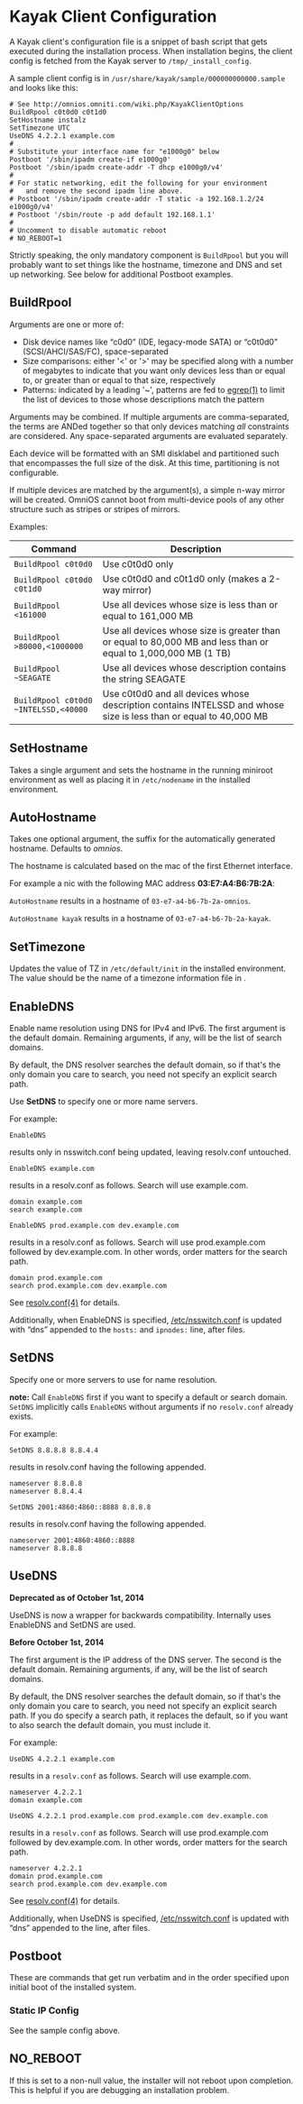 Kayak Client Configuration
==========================

A Kayak client's configuration file is a snippet of bash script that
gets executed during the installation process. When installation begins,
the client config is fetched from the Kayak server to ```/tmp/_install_config```.

A sample client config is in ```/usr/share/kayak/sample/000000000000.sample``` and looks like this:

```
# See http://omnios.omniti.com/wiki.php/KayakClientOptions
BuildRpool c0t0d0 c0t1d0
SetHostname instalz
SetTimezone UTC
UseDNS 4.2.2.1 example.com
#
# Substitute your interface name for "e1000g0" below
Postboot '/sbin/ipadm create-if e1000g0'
Postboot '/sbin/ipadm create-addr -T dhcp e1000g0/v4'
#
# For static networking, edit the following for your environment
#   and remove the second ipadm line above.
# Postboot '/sbin/ipadm create-addr -T static -a 192.168.1.2/24 e1000g0/v4'
# Postboot '/sbin/route -p add default 192.168.1.1'
#
# Uncomment to disable automatic reboot
# NO_REBOOT=1
```

Strictly speaking, the only mandatory component is ```BuildRpool``` but
you will probably want to set things like the hostname, timezone and DNS
and set up networking. See below for additional Postboot examples.

BuildRpool
-----------

Arguments are one or more of:

* Disk device names like “c0d0” (IDE, legacy-mode SATA) or “c0t0d0” (SCSI/AHCI/SAS/FC), space-separated
* Size comparisons: either '<' or '>' may be specified along with a number of megabytes to indicate that
  you want only devices less than or equal to, or greater than or equal to that size, respectively
* Patterns: indicated by a leading '~', patterns are fed to [egrep(1)](http://illumos.org/man/1/egrep)
  to limit the list of devices to those whose descriptions match the pattern

Arguments may be combined. If multiple arguments are comma-separated,
the terms are ANDed together so that only devices matching *all*
constraints are considered. Any space-separated arguments are evaluated
separately.

Each device will be formatted with an SMI disklabel and partitioned such
that encompasses the full size of the disk. At this time, partitioning
is not configurable.

If multiple devices are matched by the argument(s), a simple n-way
mirror will be created. OmniOS cannot boot from multi-device pools of
any other structure such as stripes or stripes of mirrors.

Examples:

| Command                                  | Description                                                                                                      |
|------------------------------------------|------------------------------------------------------------------------------------------------------------------|
| ```BuildRpool c0t0d0```                  | Use c0t0d0 only                                                                                                  |
| ```BuildRpool c0t0d0 c0t1d0```           | Use c0t0d0 and c0t1d0 only (makes a 2-way mirror)                                                                |
| ```BuildRpool <161000```                 | Use all devices whose size is less than or equal to 161,000 MB                                                   |
| ```BuildRpool >80000,<1000000```         | Use all devices whose size is greater than or equal to 80,000 MB and less than or equal to 1,000,000 MB (1 TB)   |
| ```BuildRpool ~SEAGATE```                | Use all devices whose description contains the string SEAGATE                                                    |
| ```BuildRpool c0t0d0 ~INTELSSD,<40000``` | Use c0t0d0 and all devices whose description contains INTELSSD and whose size is less than or equal to 40,000 MB |

SetHostname
------------

Takes a single argument and sets the hostname in the running miniroot
environment as well as placing it in ```/etc/nodename``` in the installed
environment.

AutoHostname
-------------

Takes one optional argument, the suffix for the automatically generated
hostname. Defaults to *omnios*.

The hostname is calculated based on the mac of the first Ethernet
interface.

For example a nic with the following MAC address **03:E7:A4:B6:7B:2A**:

```AutoHostname``` results in a hostname of ```03-e7-a4-b6-7b-2a-omnios```.

```AutoHostname kayak``` results in a hostname of ```03-e7-a4-b6-7b-2a-kayak```.

SetTimezone
------------

Updates the value of TZ in ```/etc/default/init``` in the installed
environment. The value should be the name of a timezone information
file in .

EnableDNS
---------

Enable name resolution using DNS for IPv4 and IPv6. The first argument
is the default domain. Remaining arguments, if any, will be the list of
search domains.

By default, the DNS resolver searches the default domain, so if that's
the only domain you care to search, you need not specify an explicit
search path.

Use **SetDNS** to specify one or more name servers.

For example:

```EnableDNS```

results only in nsswitch.conf being updated, leaving resolv.conf
untouched.

```EnableDNS example.com```

results in a resolv.conf as follows. Search will use example.com.

```
domain example.com
search example.com
```

```
EnableDNS prod.example.com dev.example.com
```

results in a resolv.conf as follows. Search will use prod.example.com
followed by dev.example.com. In other words, order matters for the
search path.

```
domain prod.example.com
search prod.example.com dev.example.com
```

See [resolv.conf(4)](http://illumos.org/man/4/resolv.conf) for details.

Additionally, when EnableDNS is specified,
[/etc/nsswitch.conf](http://illumos.org/man/4/nsswitch.conf) is updated
with “dns” appended to the ```hosts:``` and ```ipnodes:``` line, after files.

SetDNS
------

Specify one or more servers to use for name resolution.

**note:** Call ```EnableDNS``` first if you want to specify a default or
search domain. ```SetDNS``` implicitly calls ```EnableDNS``` without
arguments if no ```resolv.conf``` already exists.

For example:

```
SetDNS 8.8.8.8 8.8.4.4
```

results in resolv.conf having the following appended.

```
nameserver 8.8.8.8
nameserver 8.8.4.4
```

```
SetDNS 2001:4860:4860::8888 8.8.8.8
```

results in resolv.conf having the following appended.

```
nameserver 2001:4860:4860::8888
nameserver 8.8.8.8
```

UseDNS
------

**Deprecated as of October 1st, 2014**

UseDNS is now a wrapper for backwards compatibility. Internally uses
EnableDNS and SetDNS are used.

**Before October 1st, 2014**

The first argument is the IP address of the DNS server. The second is
the default domain. Remaining arguments, if any, will be the list of
search domains.

By default, the DNS resolver searches the default domain, so if that's
the only domain you care to search, you need not specify an explicit
search path. If you do specify a search path, it replaces the default,
so if you want to also search the default domain, you must include it.

For example:

```
UseDNS 4.2.2.1 example.com
```

results in a ```resolv.conf``` as follows. Search will use example.com.

```
nameserver 4.2.2.1
domain example.com
```

```
UseDNS 4.2.2.1 prod.example.com prod.example.com dev.example.com
```

results in a ```resolv.conf``` as follows. Search will use prod.example.com
followed by dev.example.com. In other words, order matters for the
search path.

```
nameserver 4.2.2.1
domain prod.example.com
search prod.example.com dev.example.com
```

See [resolv.conf(4)](http://illumos.org/man/4/resolv.conf) for details.

Additionally, when UseDNS is specified,
[/etc/nsswitch.conf](http://illumos.org/man/4/nsswitch.conf) is updated
with “dns” appended to the line, after files.

Postboot
--------

These are commands that get run verbatim and in the order specified upon
initial boot of the installed system.

### Static IP Config

See the sample config above.

NO\_REBOOT
----------

If this is set to a non-null value, the installer will not reboot upon
completion. This is helpful if you are debugging an installation
problem.
